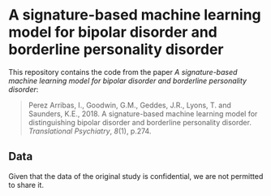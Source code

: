 # A signature-based machine learning model for bipolar disorder and borderline personality disorder

This repository contains the code from the paper *A signature-based machine learning model for bipolar disorder and borderline personality disorder*:

> Perez Arribas, I., Goodwin, G.M., Geddes, J.R., Lyons, T. and Saunders, K.E., 2018. A signature-based machine learning model for distinguishing bipolar disorder and borderline personality disorder. _Translational Psychiatry_, _8_(1), p.274.

## Data

Given that the data of the original study is confidential, we are not permitted to share it.
